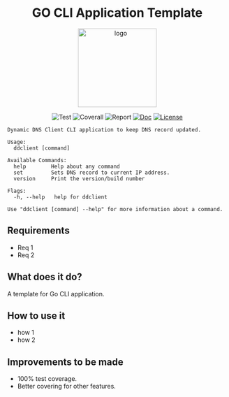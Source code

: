 <h1 align="center">
GO CLI Application Template
</h1>

<p align="center">
  <a href="https://omegion.dev" target="_blank">
    <img width="180" src="https://cdn.logo.com/hotlink-ok/logo-social-sq.png" alt="logo">
  </a>
</p>

<p align="center">
    <img src="https://img.shields.io/github/workflow/status/omegion/go-ddclient/Test" alt="Test"></a>
    <img src="https://coveralls.io/repos/github/omegion/go-ddclient/badge.svg?branch=master" alt="Coverall"></a>
    <img src="https://goreportcard.com/badge/github.com/omegion/go-ddclient" alt="Report"></a>
    <a href="http://pkg.go.dev/github.com/omegion/go-ddclient"><img src="https://img.shields.io/badge/pkg.go.dev-doc-blue" alt="Doc"></a>
    <a href="https://github.com/omegion/go-ddclient/blob/master/LICENSE"><img src="https://img.shields.io/github/license/omegion/go-ddclient" alt="License"></a>
</p>

```shell
Dynamic DNS Client CLI application to keep DNS record updated.

Usage:
  ddclient [command]

Available Commands:
  help        Help about any command
  set         Sets DNS record to current IP address.
  version     Print the version/build number

Flags:
  -h, --help   help for ddclient

Use "ddclient [command] --help" for more information about a command.
```

## Requirements

* Req 1
* Req 2

## What does it do?

A template for Go CLI application.

## How to use it

* how 1
* how 2

## Improvements to be made

* 100% test coverage.
* Better covering for other features.

